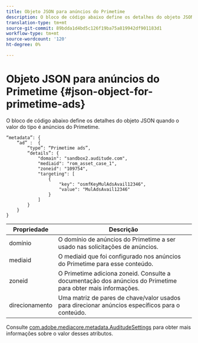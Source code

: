 ```yaml
---
title: Objeto JSON para anúncios do Primetime
description: O bloco de código abaixo define os detalhes do objeto JSON quando o valor do tipo é anúncios do Primetime.
translation-type: tm+mt
source-git-commit: 89bdda1d4bd5c126f19ba75a819942df901183d1
workflow-type: tm+mt
source-wordcount: '120'
ht-degree: 0%

---
```



# Objeto JSON para anúncios do Primetime {#json-object-for-primetime-ads}

O bloco de código abaixo define os detalhes do objeto JSON quando o valor do tipo é anúncios do Primetime.

```
“metadata”: {
    “ad” :  {
        “type”: “Primetime ads”,
        “details”: {
            "domain": "sandbox2.auditude.com",
            "mediaid": "rom_asset_case_1",
            "zoneid": "109754",
            "targeting": [
                {
                    "key": "osmfKeyMulAdsAvail12346",
                    "value": "MulAdsAvail12346"
                }
            ]
        }
    }
}
```

| Propriedade | Descrição |
|---|---|
| domínio | O domínio de anúncios do Primetime a ser usado nas solicitações de anúncios. |
| mediaid | O mediaid que foi configurado nos anúncios do Primetime para esse conteúdo. |
| zoneid | O Primetime adiciona zoneid. Consulte a documentação dos anúncios do Primetime para obter mais informações. |
| direcionamento | Uma matriz de pares de chave/valor usados para direcionar anúncios específicos para o conteúdo. |

Consulte [com.adobe.mediacore.metadata.AuditudeSettings](https://help.adobe.com/en_US/primetime/api/psdk/javadoc/com/adobe/mediacore/metadata/AuditudeSettings.html) para obter mais informações sobre o valor desses atributos.